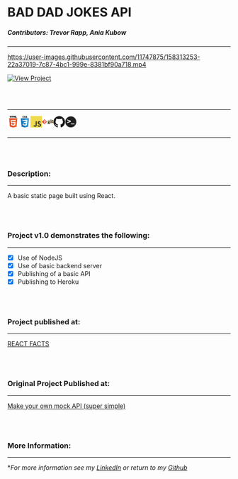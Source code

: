 # BAD DAD JOKES API



##### Contributors: Trevor Rapp, Ania Kubow

---


https://user-images.githubusercontent.com/11747875/158313253-22a37019-7c87-4bc1-999e-8381bf90a718.mp4


[![View Project](https://user-images.githubusercontent.com/11747875/141705232-471a0b9c-ca45-4540-a1b6-740c5e1becbe.png)](https://rapp-dad-jokes-api.herokuapp.com/jokes)

<br>
<br>

---

<img align="left" alt="HTML5" width="26px" src="https://raw.githubusercontent.com/github/explore/80688e429a7d4ef2fca1e82350fe8e3517d3494d/topics/html/html.png" />
<img align="left" alt="CSS3" width="26px" src="https://raw.githubusercontent.com/github/explore/80688e429a7d4ef2fca1e82350fe8e3517d3494d/topics/css/css.png" />
<img align="left" alt="JavaScript" width="26px" src="https://raw.githubusercontent.com/github/explore/80688e429a7d4ef2fca1e82350fe8e3517d3494d/topics/javascript/javascript.png" />
<img align="left" alt="Git" width="26px" src="https://raw.githubusercontent.com/github/explore/80688e429a7d4ef2fca1e82350fe8e3517d3494d/topics/git/git.png" />
<img align="left" alt="GitHub" width="26px" src="https://raw.githubusercontent.com/github/explore/78df643247d429f6cc873026c0622819ad797942/topics/github/github.png" />
<img align="left" alt="Terminal" width="26px" src="https://raw.githubusercontent.com/github/explore/80688e429a7d4ef2fca1e82350fe8e3517d3494d/topics/terminal/terminal.png" />

<br>
<br>

---

<br>
<br>

### Description:


---

A basic static page built using React. 

<br>
<br>

### Project v1.0 demonstrates the following:
---

- [x] Use of NodeJS
- [x] Use of basic backend server
- [x] Publishing of a basic API
- [x] Publishing to Heroku

<br>
<br>

### Project published at: 
---

[REACT FACTS](https://rapp-dad-jokes-api.herokuapp.com/jokes)

<br>
<br>

### Original Project Published at: 

---

[Make your own mock API (super simple)](https://www.youtube.com/watch?v=FLnxgSZ0DG4&t=516s)

<br>
<br>

### More Information:
---

\**For more information see my [LinkedIn](https://www.linkedin.com/in/trevor-rapp-042a1037) or return to my [Github](https://github.com/trrapp12)*




